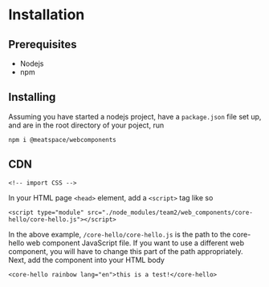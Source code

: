 # Installation

## Prerequisites 
* Nodejs
* npm

## Installing
Assuming you have started a nodejs project, have a `package.json` file set up, and are in the root directory of your poject, run
```
npm i @meatspace/webcomponents
```
## CDN
```
<!-- import CSS -->
```




In your HTML page `<head>` element, add a `<script>` tag like so
```
<script type="module" src="./node_modules/team2/web_components/core-hello/core-hello.js"></script>
```
In the above example, `/core-hello/core-hello.js` is the path to the core-hello web component JavaScript file. 
If you want to use a different web component, you will have to change this part of the path appropriately.
Next, add the component into your HTML body
```
<core-hello rainbow lang="en">this is a test!</core-hello>
```
